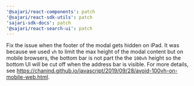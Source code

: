```yaml
---
'@sajari/react-components': patch
'@sajari/react-sdk-utils': patch
'sajari-sdk-docs': patch
'@sajari/react-search-ui': patch
---
```


Fix the issue when the footer of the modal gets hidden on iPad. It was because we used `vh` to limit the max height of the modal content but on mobile browsers, the bottom bar is not part the the `100vh` height so the bottom UI will be cut off when the address bar is visible. For more details, see https://chanind.github.io/javascript/2019/09/28/avoid-100vh-on-mobile-web.html.
